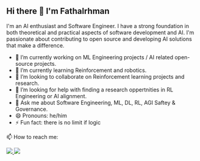 ## Hi there 👋 I'm Fathalrhman 

I'm an AI enthusiast and Software Engineer. I have a strong foundation in both theoretical and practical aspects of software development and AI. I'm passionate about contributing to open source and developing AI solutions that  make a difference. 

<!-- **Fathalrhman26/Fathalrhman26** is a ✨ _special_ ✨ repository because its `README.md` (this file) appears on your GitHub profile. Here are some ideas to get you started: --> 
- 🔭 I’m currently working on ML Engineering projects / AI related open-source projects.
- 🌱 I’m currently learning Reinforcement and robotics.
- 👯 I’m looking to collaborate on Reinforcement learning projects and research.
- 🤔 I’m looking for help with finding a research oppertnities in RL Engineering or AI alignment.
-  💬 Ask me about Software Engineering, ML, DL, RL, AGI Saftey & Governance.
- 😄 Pronouns: he/him
- ⚡ Fun fact: there is no limit if logic

 📫 How to reach me:
  
<a href="https://www.linkedin.com/in/fathalrhman26/"> <img src="https://img.shields.io/badge/-Linkedin-0077B5?style=flat-square&logo=linkedin&logoColor=white" /> </a> <a href="https://x.com/Fathalrhman26"> <img src="https://img.shields.io/badge/-X-1ca0f1?style=flat-square&logo=X&logoColor=white" /> </a>
